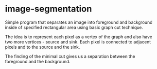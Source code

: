 # image-segmentation
Simple program that separates an image into foreground and background inside of specified rectangular area using basic graph cut technique.

The idea is to represent each pixel as a vertex of the graph and also have two more vertices - source and sink.
Each pixel is connected to adjacent pixels and to the source and the sink.

The finding of the minimal cut gives us a separation between the foreground and the background.
